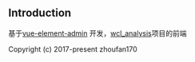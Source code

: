 
## Introduction

基于[vue-element-admin](https://panjiachen.github.io/vue-element-admin) 开发，[wcl_analysis](https://github.com/zhoufan170/wcl_analysis)项目的前端

Copyright (c) 2017-present zhoufan170
